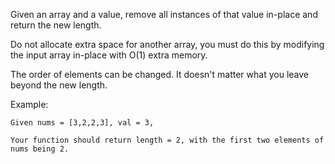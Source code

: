 Given an array and a value, remove all instances of that value in-place and return the new length.

Do not allocate extra space for another array, you must do this by modifying the input array in-place with O(1) extra memory.

The order of elements can be changed. It doesn't matter what you leave beyond the new length.

Example:

```
Given nums = [3,2,2,3], val = 3,

Your function should return length = 2, with the first two elements of nums being 2.
```
